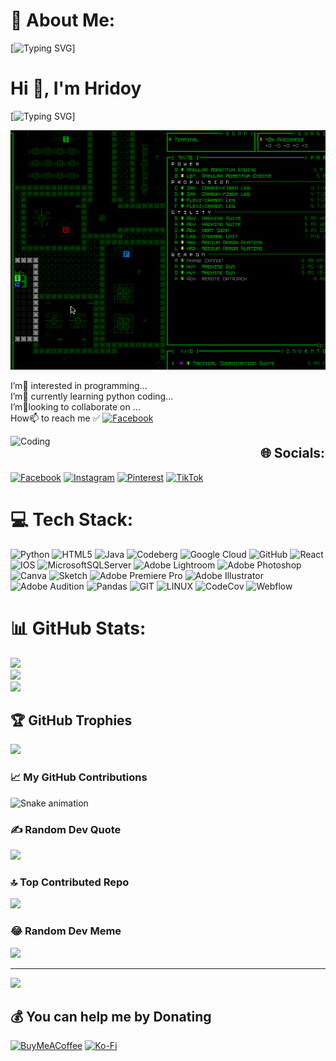   # 💫 About Me:
  [![Typing SVG](https://readme-typing-svg.herokuapp.com?font=Neuton&size=20&color=30FF40&background=000000¢er=true&vCenter=true&width=400&height=25&lines=HELLO+WORLD+I'M+MrHridoyEx+HERE+😊;TODAY+I+WILL+TELL+YOU+💁;PLEASE+FOLLOW+MY+GITHUB+ACCOUNT+🙏;PINK+LOVER+FIRST+CRACK+🙊;SUPPER+SPEED+0.0.9+😱;SO+LETS+ENJOY+EVERYBODY+🔥+🤙;THANKS+MY+All+SUPPORTERS+🤙+🥰)]
  
# Hi 👋, I'm Hridoy<br>

[![Typing SVG](https://readme-typing-svg.herokuapp.com?font=Neuton&size=20&color=30FF40&background=000000¢er=true&vCenter=true&width=400&height=25&lines=YOU+RESPECT+ME+I+RESPECT+YOU+😊;YOU+DISPECT+ME+I+FUCK+YOU+🙂)]

![Alt text](https://github.com/MRVIVEK-CODER/MRVIVEK-CODER/raw/main/md7Oqrf.gif)

I’m👀 interested in programming...<br>I’m🌱 currently learning python coding...<br>I’m💞️looking to collaborate on ...<br>How📫 to reach me ✅ [![Facebook](https://img.shields.io/badge/Facebook-%231877F2.svg?logo=Facebook&logoColor=white)](https://facebook.com/md.hridoymia09) 

<img align="left" alt="Coding" width="400" src="https://user-images.githubusercontent.com/45251660/48910563-18973a00-ee92-11e8-95e1-d3ddde8ed085.gif">



## 🌐 Socials:
[![Facebook](https://img.shields.io/badge/Facebook-%231877F2.svg?logo=Facebook&logoColor=white)](https://facebook.com/md.hridoy.mia09) [![Instagram](https://img.shields.io/badge/Instagram-%23E4405F.svg?logo=Instagram&logoColor=white)](https://instagram.com/hridu2004) [![Pinterest](https://img.shields.io/badge/Pinterest-%23E60023.svg?logo=Pinterest&logoColor=white)](https://pinterest.com/MrHridoyEx) [![TikTok](https://img.shields.io/badge/TikTok-%23000000.svg?logo=TikTok&logoColor=white)](https://tiktok.com/@Banned) 

# 💻 Tech Stack:
![Python](https://img.shields.io/badge/python-3670A0?style=plastic&logo=python&logoColor=ffdd54) ![HTML5](https://img.shields.io/badge/html5-%23E34F26.svg?style=plastic&logo=html5&logoColor=white) ![Java](https://img.shields.io/badge/java-%23ED8B00.svg?style=plastic&logo=java&logoColor=white) ![Codeberg](https://img.shields.io/badge/Codeberg-2185D0?style=plastic&logo=Codeberg&logoColor=white) ![Google Cloud](https://img.shields.io/badge/Google%20Cloud-%234285F4.svg?style=plastic&logo=google-cloud&logoColor=white) ![GitHub](https://img.shields.io/badge/GitHub-%23121011.svg?style=plastic&logo=github&logoColor=white) ![React](https://img.shields.io/badge/react-%2320232a.svg?style=plastic&logo=react&logoColor=%2361DAFB) ![IOS](https://img.shields.io/badge/IOS-%2320232a.svg?style=plastic&logo=apple&logoColor=white) ![MicrosoftSQLServer](https://img.shields.io/badge/Microsoft%20SQL%20Sever-CC2927?style=plastic&logo=microsoft%20sql%20server&logoColor=white) ![Adobe Lightroom](https://img.shields.io/badge/Adobe%20Lightroom-31A8FF.svg?style=plastic&logo=Adobe%20Lightroom&logoColor=white) ![Adobe Photoshop](https://img.shields.io/badge/adobephotoshop-%2331A8FF.svg?style=plastic&logo=adobephotoshop&logoColor=white) ![Canva](https://img.shields.io/badge/Canva-%2300C4CC.svg?style=plastic&logo=Canva&logoColor=white) ![Sketch](https://img.shields.io/badge/Sketch-FFB387?style=plastic&logo=sketch&logoColor=black) ![Adobe Premiere Pro](https://img.shields.io/badge/Adobe%20Premiere%20Pro-9999FF.svg?style=plastic&logo=Adobe%20Premiere%20Pro&logoColor=white) ![Adobe Illustrator](https://img.shields.io/badge/adobeillustrator-%23FF9A00.svg?style=plastic&logo=adobeillustrator&logoColor=white) ![Adobe Audition](https://img.shields.io/badge/Adobe%20Audition-9999FF.svg?style=plastic&logo=Adobe%20Audition&logoColor=white) ![Pandas](https://img.shields.io/badge/pandas-%23150458.svg?style=plastic&logo=pandas&logoColor=white) ![GIT](https://img.shields.io/badge/Git-fc6d26?style=plastic&logo=git&logoColor=white) ![LINUX](https://img.shields.io/badge/Linux-FCC624?style=plastic&logo=linux&logoColor=black) ![CodeCov](https://img.shields.io/badge/codecov-%23ff0077.svg?style=plastic&logo=codecov&logoColor=white) ![Webflow](https://img.shields.io/badge/Webflow-4353FF?style=plastic&logo=webflow&logoColor=white)
# 📊 GitHub Stats:
![](https://github-readme-stats.vercel.app/api?username=MrHridoyEx&theme=highcontrast&hide_border=false&include_all_commits=true&count_private=false)<br/>
![](https://github-readme-streak-stats.herokuapp.com/?user=MrHridoyEx&theme=highcontrast&hide_border=false)<br/>
![](https://github-readme-stats.vercel.app/api/top-langs/?username=MrHridoyEx&theme=highcontrast&hide_border=false&include_all_commits=true&count_private=false&layout=compact)

## 🏆 GitHub Trophies
![](https://github-profile-trophy.vercel.app/?username=MrHridoyEx&theme=onedark&no-frame=false&no-bg=true&margin-w=4)

### 📈 My GitHub Contributions
![Snake animation](https://github.com/MrHridoyEx/MrHridoyEx/blob/output/github-contribution-grid-snake.svg)

### ✍️ Random Dev Quote
![](https://quotes-github-readme.vercel.app/api?type=horizontal&theme=merko)

### 🔝 Top Contributed Repo
![](https://github-contributor-stats.vercel.app/api?username=MrHridoyEx&limit=5&theme=gruvbox&combine_all_yearly_contributions=true)

### 😂 Random Dev Meme
<img src='https://randommeme-five.vercel.app/' style="height: 400px;"/>

---
[![](https://visitcount.itsvg.in/api?id=MrHridoyEx&icon=5&color=2)](https://visitcount.itsvg.in)

  ## 💰 You can help me by Donating
  [![BuyMeACoffee](https://img.shields.io/badge/Buy%20Me%20a%20Coffee-ffdd00?style=for-the-badge&logo=buy-me-a-coffee&logoColor=black)](https://buymeacoffee.com/MrHridoyEx) [![Ko-Fi](https://img.shields.io/badge/Ko--fi-F16061?style=for-the-badge&logo=ko-fi&logoColor=white)](https://ko-fi.com/MrHridoyEx) 

  
<!-- Proudly created By👉👉 Hridoy Khan Go (  [![Facebook](https://img.shields.io/badge/Facebook-%231877F2.svg?logo=Facebook&logoColor=white)](https://facebook.com/ewrhridoy00)  ) -->
